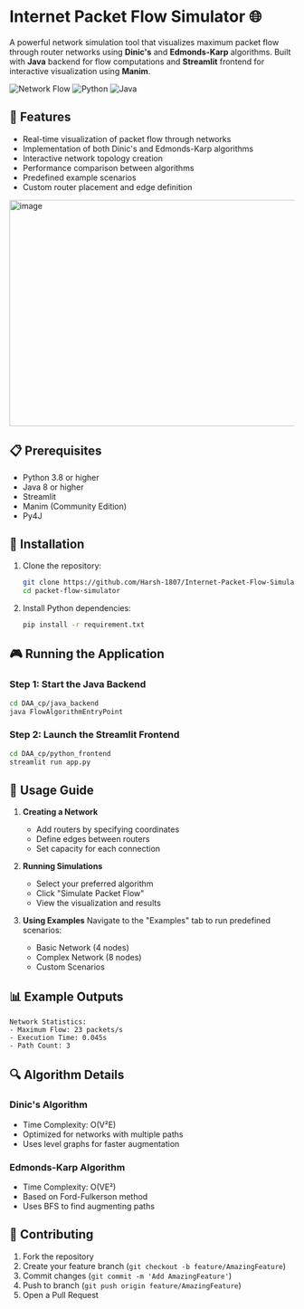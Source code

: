 # Internet Packet Flow Simulator 🌐

A powerful network simulation tool that visualizes maximum packet flow through router networks using **Dinic's** and **Edmonds-Karp** algorithms. Built with **Java** backend for flow computations and **Streamlit** frontend for interactive visualization using **Manim**.

![Network Flow](https://img.shields.io/badge/Network-Flow-blue)
![Python](https://img.shields.io/badge/Python-3.8+-green)
![Java](https://img.shields.io/badge/Java-8+-red)

## 🚀 Features

- Real-time visualization of packet flow through networks
- Implementation of both Dinic's and Edmonds-Karp algorithms
- Interactive network topology creation
- Performance comparison between algorithms
- Predefined example scenarios
- Custom router placement and edge definition
<img src="https://github.com/user-attachments/assets/0b2164fb-ba8e-4cf4-8514-a9425365b886" alt="image" width="600" height="400"/>


## 📋 Prerequisites

- Python 3.8 or higher
- Java 8 or higher
- Streamlit
- Manim (Community Edition)
- Py4J

## 🔧 Installation

1. Clone the repository:
   ```bash
   git clone https://github.com/Harsh-1807/Internet-Packet-Flow-Simulator-Dinic-s-and-Edmonds-Karp-Algorithm.git
   cd packet-flow-simulator
   ```

2. Install Python dependencies:
   ```bash
   pip install -r requirement.txt
   ```

## 🎮 Running the Application

### Step 1: Start the Java Backend
```bash
cd DAA_cp/java_backend
java FlowAlgorithmEntryPoint
```

### Step 2: Launch the Streamlit Frontend
```bash
cd DAA_cp/python_frontend
streamlit run app.py
```

## 📖 Usage Guide

1. **Creating a Network**
   - Add routers by specifying coordinates
   - Define edges between routers
   - Set capacity for each connection

2. **Running Simulations**
   - Select your preferred algorithm
   - Click "Simulate Packet Flow"
   - View the visualization and results

3. **Using Examples**
   Navigate to the "Examples" tab to run predefined scenarios:
   - Basic Network (4 nodes)
   - Complex Network (8 nodes)
   - Custom Scenarios

## 📊 Example Outputs

```plaintext
Network Statistics:
- Maximum Flow: 23 packets/s
- Execution Time: 0.045s
- Path Count: 3
```

## 🔍 Algorithm Details

### Dinic's Algorithm
- Time Complexity: O(V²E)
- Optimized for networks with multiple paths
- Uses level graphs for faster augmentation

### Edmonds-Karp Algorithm
- Time Complexity: O(VE²)
- Based on Ford-Fulkerson method
- Uses BFS to find augmenting paths

## 🤝 Contributing

1. Fork the repository
2. Create your feature branch (`git checkout -b feature/AmazingFeature`)
3. Commit changes (`git commit -m 'Add AmazingFeature'`)
4. Push to branch (`git push origin feature/AmazingFeature`)
5. Open a Pull Request

